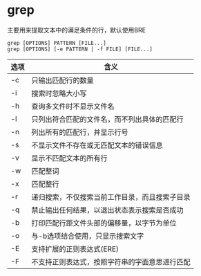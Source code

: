 # grep 
主要用来提取文本中的满足条件的行，默认使用BRE

```
grep [OPTIONS] PATTERN [FILE...]
grep [OPTIONS] [-e PATTERN | -f FILE] [FILE...]
```

|选项 | 含义 |
|--- |--- |
|-c | 只输出匹配行的数量 |
|-i | 搜索时忽略大小写 |
|-h | 查询多文件时不显示文件名 |
|-l | 只列出符合匹配的文件名，而不列出具体的匹配行 |
|-n | 列出所有的匹配行，并显示行号 |
|-s | 不显示文件不存在或无匹配文本的错误信息 |
|-v | 显示不匹配文本的所有行 |
|-w | 匹配整词 |
|-x | 匹配整行 |
|-r | 递归搜索，不仅搜索当前工作目录，而且搜索子目录 |
|-q | 禁止输出任何结果，以退出状态表示搜索是否成功 |
|-b | 打印匹配行距文件头部的偏移量，以字节为单位 |
|-o | 与-b选项结合使用，只显示搜索文字 |
|-E | 支持扩展的正则表达式(ERE) |
|-F |不支持正则表达式，按照字符串的字面意思进行匹配 |
